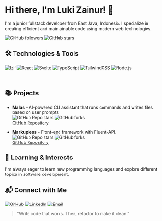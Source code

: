 # Hi there, I'm Luki Zainur! 👋

I'm a junior fullstack developer from East Java, Indonesia. I specialize in creating efficient and maintainable code using modern web technologies.

![GitHub followers](https://img.shields.io/github/followers/lzif?style=social)
![GitHub stars](https://img.shields.io/github/stars/lzif?style=social)

## 🛠️ Technologies & Tools

<p><img align="left" src="https://github-readme-stats.vercel.app/api/top-langs?username=lzif&show_icons=true&locale=en&layout=compact" alt="lzif" /></p>

![React](https://img.shields.io/badge/-React-61DAFB?style=flat&logo=react&logoColor=white)
![Svelte](https://img.shields.io/badge/-Svelte-FF3E00?style=flat&logo=svelte&logoColor=white)
![TypeScript](https://img.shields.io/badge/-TypeScript-007ACC?style=flat&logo=typescript&logoColor=white)
![TailwindCSS](https://img.shields.io/badge/-TailwindCSS-38B2AC?style=flat&logo=tailwind-css&logoColor=white)
![Node.js](https://img.shields.io/badge/-Node.js-339933?style=flat&logo=node.js&logoColor=white)

<br/>

## 📚 Projects
- **Malas** - AI-powered CLI assistant that runs commands and writes files based on user prompts.  
  ![GitHub Repo stars](https://img.shields.io/github/stars/lzif/malas?style=social)
  ![GitHub forks](https://img.shields.io/github/forks/lzif/malas?style=social)  
  [GitHub Repository](https://github.com/lzif/malas)
  
- **Markupless** - Front-end framework with Fluent-API.  
  ![GitHub Repo stars](https://img.shields.io/github/stars/lzif/markupless?style=social)
  ![GitHub forks](https://img.shields.io/github/forks/lzif/markupless?style=social)  
  [GitHub Repository](https://github.com/lzif/markupless)

## 🌱 Learning & Interests
I'm always eager to learn new programming languages and explore different topics in software development.

## 📬 Connect with Me
[![GitHub](https://img.shields.io/badge/GitHub-lzif-181717?style=flat&logo=github&logoColor=white)](https://github.com/lzif)
[![LinkedIn](https://img.shields.io/badge/LinkedIn-Connect-blue?style=flat&logo=linkedin&logoColor=white)]([https://www.linkedin.com/in/your-profile](https://linkedin.com/in/luki-zainur-ismawan-53b138255))
[![Email](https://img.shields.io/badge/Email-Contact%20Me-D14836?style=flat&logo=gmail&logoColor=white)](mailto:lukyfriendly@gmail.com)

> "Write code that works. Then, refactor to make it clean."

<!-- h2 align="center"> My Tech Stack </h2>
<p align="center">
  <a href="https://skillicons.dev">
    <img src="https://skillicons.dev/icons?i=git,html,css,js,ts,remix,htmx,react,svelte,tailwind,bash,neovim,deno,nodejs,postgres&perline=5" />
  </a>

<img src="https://github-readme-stats.vercel.app/api/top-langs/?username=lzif&theme=prussian&show_icons=true&hide_border=true&layout=compact" alt="Top Languages"/>
<img src="https://github-readme-streak-stats.herokuapp.com/?user=lzif&theme=prussian&hide_border=true" alt="GitHub Streak" />
</p -->
